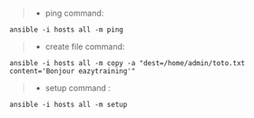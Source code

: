 > - ping command: 
````
ansible -i hosts all -m ping
````
> - create file command: 
`````
ansible -i hosts all -m copy -a "dest=/home/admin/toto.txt content='Bonjour eazytraining'"
`````
> - setup command :
````
ansible -i hosts all -m setup
````